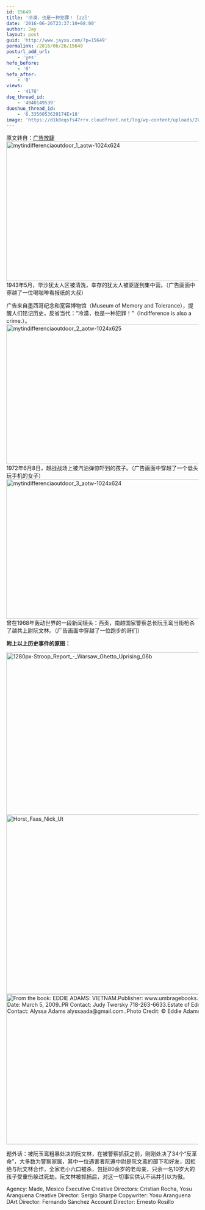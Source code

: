 ```yaml
---
id: 15649
title: '冷漠，也是一种犯罪！ [zz]'
date: '2016-06-26T23:37:10+08:00'
author: Jay
layout: post
guid: 'http://www.jayxu.com/?p=15649'
permalink: /2016/06/26/15649
posturl_add_url:
    - 'yes'
hefo_before:
    - '0'
hefo_after:
    - '0'
views:
    - '4178'
dsq_thread_id:
    - '4940149539'
duoshuo_thread_id:
    - '6.3356053629174E+18'
image: 'https://d1k8eqsfs47rrv.cloudfront.net/log/wp-content/uploads/2016/06/mytindifferenciaoutdoor_1_aotw-1024x624.jpg'
---
```


原文转自：<a href="http://adfuns.com/post/12150/" target="_blank">广告放肆
</a><a href="http://www.jayxu.com/log/wp-content/uploads/2016/06/mytindifferenciaoutdoor_1_aotw-1024x624.jpg"><img class="alignnone size-medium wp-image-15658" src="http://www.jayxu.com/log/wp-content/uploads/2016/06/mytindifferenciaoutdoor_1_aotw-1024x624-600x366.jpg" alt="mytindifferenciaoutdoor_1_aotw-1024x624" width="600" height="366" />
</a>1943年5月，华沙犹太人区被清洗，幸存的犹太人被驱逐到集中营。（广告画面中穿越了一位喝咖啡看报纸的大叔）

广告来自墨西哥纪念和宽容博物馆（Museum of Memory and Tolerance），提醒人们铭记历史，反省当代：“冷漠，也是一种犯罪！”（Indifference is also a crime.）。
<a href="http://www.jayxu.com/log/wp-content/uploads/2016/06/mytindifferenciaoutdoor_2_aotw-1024x625.jpg"><img class="alignnone size-medium wp-image-15659" src="http://www.jayxu.com/log/wp-content/uploads/2016/06/mytindifferenciaoutdoor_2_aotw-1024x625-600x366.jpg" alt="mytindifferenciaoutdoor_2_aotw-1024x625" width="600" height="366" />
</a>1972年6月8日，越战战场上被汽油弹惊吓到的孩子。（广告画面中穿越了一个低头玩手机的女子）
<a href="http://www.jayxu.com/log/wp-content/uploads/2016/06/mytindifferenciaoutdoor_3_aotw-1024x624.jpg"><img class="alignnone size-medium wp-image-15660" src="http://www.jayxu.com/log/wp-content/uploads/2016/06/mytindifferenciaoutdoor_3_aotw-1024x624-600x366.jpg" alt="mytindifferenciaoutdoor_3_aotw-1024x624" width="600" height="366" />
</a>曾在1968年轰动世界的一段新闻镜头：西贡，南越国家警察总长阮玉鸾当街枪杀了越共上尉阮文林。（广告画面中穿越了一位跑步的哥们）

<strong>附上以上历史事件的原图：</strong>

<a href="http://www.jayxu.com/log/wp-content/uploads/2016/06/1280px-Stroop_Report_-_Warsaw_Ghetto_Uprising_06b.jpg"><img class="alignnone size-medium wp-image-15656" src="http://www.jayxu.com/log/wp-content/uploads/2016/06/1280px-Stroop_Report_-_Warsaw_Ghetto_Uprising_06b-600x426.jpg" alt="1280px-Stroop_Report_-_Warsaw_Ghetto_Uprising_06b" width="600" height="426" /></a><a href="http://www.jayxu.com/log/wp-content/uploads/2016/06/Horst_Faas_Nick_Ut.jpg"><img class="alignnone size-medium wp-image-15657" src="http://www.jayxu.com/log/wp-content/uploads/2016/06/Horst_Faas_Nick_Ut-600x470.jpg" alt="Horst_Faas_Nick_Ut" width="600" height="470" /></a><a href="http://www.jayxu.com/log/wp-content/uploads/2016/06/saigon1.jpg"><img class="size-medium wp-image-15661" src="http://www.jayxu.com/log/wp-content/uploads/2016/06/saigon1-600x394.jpg" alt="From the book: EDDIE ADAMS: VIETNAM.Publisher: www.umbragebooks.com.Release Date: March 5, 2009..PR Contact: Judy Twersky 718-263-6633.Estate of Eddie Adams Contact: Alyssa Adams alyssaada@gmail.com..Photo Credit: © Eddie Adams / AP" width="600" height="394" /></a>

题外话：被阮玉鸾粗暴处决的阮文林，在被警察抓获之前，刚刚处决了34个“反革命”，大多数为警察家属，其中一位遇害者阮遵中尉是阮文鸾的部下和好友，因拒绝与阮文林合作，全家老小六口被杀，包括80余岁的老母亲，只余一名10岁大的孩子受重伤躲过死劫。阮文林被抓捕后，对这一切事实供认不讳并引以为傲。

Agency: Made, Mexico
Executive Creative Directors: Cristian Rocha, Yosu Aranguena
Creative Director: Sergio Sharpe
Copywriter: Yosu Aranguena
DArt Director: Fernando Sánchez
Account Director: Ernesto Rosillo